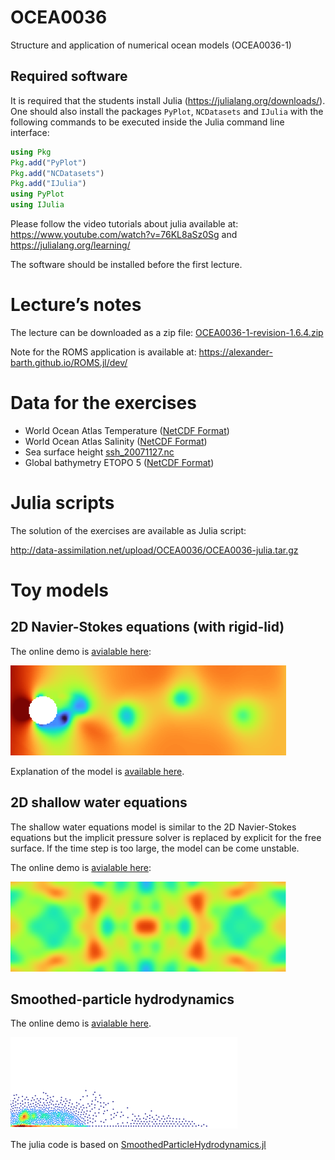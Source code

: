 # OCEA0036
Structure and application of numerical ocean models (OCEA0036-1)


## Required software

It is required that the students install Julia (https://julialang.org/downloads/). One should also install the packages `PyPlot`, `NCDatasets` and `IJulia` with the following commands to be executed inside the Julia command line interface:


```julia
using Pkg
Pkg.add("PyPlot")
Pkg.add("NCDatasets")
Pkg.add("IJulia")
using PyPlot
using IJulia
```

Please follow the video tutorials about julia available at: https://www.youtube.com/watch?v=76KL8aSz0Sg and https://julialang.org/learning/

The software should be installed before the first lecture. 




# Lecture’s notes

The lecture can be downloaded as a zip file: [OCEA0036-1-revision-1.6.4.zip](https://data-assimilation.net/upload/OCEA0036/OCEA0036-1-revision-1.6.4.zip)

Note for the ROMS application is available at:
https://alexander-barth.github.io/ROMS.jl/dev/


# Data for the exercises
* World Ocean Atlas Temperature ([NetCDF Format](http://data-assimilation.net/upload/OCEA0036/t00an1.nc))
* World Ocean Atlas Salinity ([NetCDF Format](http://data-assimilation.net/upload/OCEA0036/s00an1.nc))
* Sea surface height [ssh_20071127.nc](http://data-assimilation.net/upload/OCEA0036/ssh_20071127.nc)
* Global bathymetry ETOPO 5 ([NetCDF Format](http://data-assimilation.net/upload/OCEA0036/etopo5_adjusted.nc))


# Julia scripts

The solution of the exercises are available as Julia script:

http://data-assimilation.net/upload/OCEA0036/OCEA0036-julia.tar.gz


# Toy models

## 2D Navier-Stokes equations (with rigid-lid)


The online demo is [avialable here](https://alexander-barth.github.io/FluidSimDemo-WebAssembly/):

[![image](https://raw.githubusercontent.com/Alexander-Barth/FluidSimDemo-WebAssembly/main/images/test_fluid_sim.png)](https://alexander-barth.github.io/FluidSimDemo-WebAssembly/)

Explanation of the model is [available here](https://github.com/Alexander-Barth/FluidSimDemo.jl).


## 2D shallow water equations

The shallow water equations model is similar to the 2D Navier-Stokes equations but the implicit pressure solver is replaced by explicit for the free surface. If the time step is too large, the model can be come unstable.

The online demo is [avialable here](https://alexander-barth.github.io/FluidSimDemo-WebAssembly/ShallowWater):

[![image](https://raw.githubusercontent.com/Alexander-Barth/FluidSimDemo-WebAssembly/main/images/ShallowWater.png)](https://alexander-barth.github.io/FluidSimDemo-WebAssembly/ShallowWater)


## Smoothed-particle hydrodynamics

The online demo is [avialable here](https://alexander-barth.github.io/FluidSimDemo-WebAssembly/SmoothedParticleHydrodynamics/).

[![image](https://raw.githubusercontent.com/Alexander-Barth/FluidSimDemo-WebAssembly/main/images/SmoothedParticleHydrodynamics.png)](https://alexander-barth.github.io/FluidSimDemo-WebAssembly/SmoothedParticleHydrodynamics/)

The julia code is based on [SmoothedParticleHydrodynamics.jl](https://github.com/Alexander-Barth/SmoothedParticleHydrodynamics.jl)


